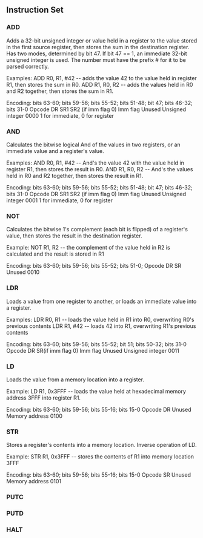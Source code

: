 ## Instruction Set

### ADD
Adds a 32-bit unsigned integer or value held in a register to the value stored in the first source register, then stores the sum in the destination register.
Has two modes, determined by bit 47. If bit 47 == 1, an immediate 32-bit unsigned integer is used. The number must have the prefix # for it to be parsed correctly.

Examples: ADD R0, R1, #42   -- adds the value 42 to the value held in register R1, then stores the sum in R0.
          ADD R1, R0, R2    -- adds the values held in R0 and R2 together, then stores the sum in R1.

Encoding: bits 63-60; bits 59-56; bits 55-52;   bits 51-48;         bit 47; bits 46-32; bits 31-0
          Opcode        DR          SR1      SR2 (if imm flag 0)   Imm flag  Unused      Unsigned integer
          0000                                                  1 for immediate, 0 for register

### AND
Calculates the bitwise logical And of the values in two registers, or an immediate value and a register's value.

Examples: AND R0, R1, #42   -- And's the value 42 with the value held in register R1, then stores the result in R0.
          AND R1, R0, R2    -- And's the values held in R0 and R2 together, then stores the result in R1.

Encoding: bits 63-60; bits 59-56; bits 55-52;   bits 51-48;         bit 47; bits 46-32; bits 31-0
          Opcode        DR          SR1      SR2 (if imm flag 0)   Imm flag  Unused      Unsigned integer
          0001                                                 1 for immediate, 0 for register

### NOT
Calculates the bitwise 1's complement (each bit is flipped) of a register's value, then stores the result in the destination register.

Example: NOT R1, R2    -- the complement of the value held in R2 is calculated and the result is stored in R1

Encoding: bits 63-60; bits 59-56; bits 55-52; bits 51-0;
          Opcode        DR            SR        Unused 
          0010

### LDR
Loads a value from one register to another, or loads an immediate value into a register.

Examples: LDR R0, R1  -- loads the value held in R1 into R0, overwriting R0's previous contents
          LDR R1, #42 -- loads 42 into R1, overwriting R1's previous contents

Encoding: bits 63-60; bits 59-56;   bits 55-52;         bit 51; bits 50-32; bits 31-0
          Opcode        DR       SR(if imm flag 0)    Imm flag  Unused      Unsigned integer
          0011

### LD
Loads the value from a memory location into a register.

Example: LD R1, 0x3FFF   -- loads the value held at hexadecimal memory address 3FFF into register R1.

Encoding: bits 63-60; bits 59-56; bits 55-16; bits 15-0
          Opcode        DR         Unused      Memory address
          0100

### STR
Stores a register's contents into a memory location. Inverse operation of LD.

Example: STR R1, 0x3FFF   -- stores the contents of R1 into memory location 3FFF

Encoding: bits 63-60; bits 59-56; bits 55-16; bits 15-0
          Opcode        SR         Unused      Memory address
          0101


### PUTC

### PUTD

### HALT